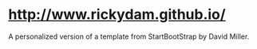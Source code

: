 # http://www.rickydam.github.io/

A personalized version of a template from StartBootStrap by David Miller.
